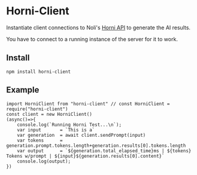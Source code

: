 # Horni-Client

Instantiate client connections to Noli's [Horni API](https://gitlab.com/nolialsea/horni-api) to generate the AI results.

You have to connect to a running instance of the server for it to work.

## Install
	npm install horni-client

## Example

	import HorniClient from "horni-client" // const HorniClient = require("horni-client")
	const client = new HorniClient()
	(async()=>{
		console.log(`Running Horni Test...\n`);
		var input       = `This is a`
		var generation  = await client.sendPrompt(input)
		var tokens      = generation.prompt.tokens.length+generation.results[0].tokens.length
		var output      = `${generation.total_elapsed_time}ms | ${tokens} Tokens w/prompt | ${input}${generation.results[0].content}`
		console.log(output);
	})

